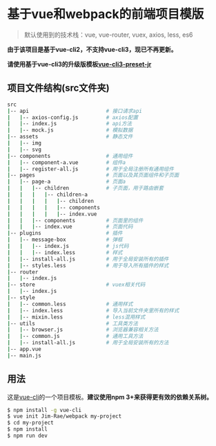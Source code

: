 # 基于vue和webpack的前端项目模版

> 默认使用到的技术栈：vue, vue-router, vuex, axios, less, es6

**由于该项目是基于vue-cli2，不支持vue-cli3，现已不再更新。**

**请使用基于vue-cli3的升级版模板[vue-cli3-preset-jr](https://github.com/Jim-Rae/vue-cli3-preset-jr)**

## 项目文件结构(src文件夹)

``` bash
src
|-- api                         # 接口请求api
|   |-- axios-config.js         # axios配置
|   |-- index.js                # api方法
|   |-- mock.js                 # 模拟数据
|-- assets                      # 静态文件
|   |-- img           
|   |-- svg
|-- components                  # 通用组件
|   |-- component-a.vue         # 组件a
|   |-- register-all.js         # 用于全局注册所有通用组件
|-- pages                       # 页面以及其页面组件和子页面
|   |-- page-a                  # 页面a
|   |   |-- children            # 子页面，用于路由嵌套
|   |   |   |-- children-a      
|   |   |   |   |-- children
|   |   |   |   |-- components
|   |   |   |   |-- index.vue
|   |   |-- components          # 页面里的组件
|   |   |-- index.vue           # 页面代码
|-- plugins                     # 插件
|   |-- message-box             # 弹框
|   |   |-- index.js            # js代码
|   |   |-- index.less          # 样式
|   |-- install-all.js          # 用于全局安装所有的插件
|   |-- styles.less             # 用于导入所有插件的样式
|-- router                      
|   |-- index.js
|-- store                       # vuex相关代码
|   |-- index.js                
|-- style                       
|   |-- common.less             # 通用样式
|   |-- index.less              # 导入当前文件夹里所有的样式
|   |-- mixin.less              # less混用样式
|-- utils                       # 工具类方法
|   |-- browser.js              # 浏览器兼容相关方法
|   |-- common.js               # 通用工具方法
|   |-- install-all.js          # 用于全局安装所有的方法
|-- app.vue
|-- main.js
```

## 用法

这是[vue-cli](https://github.com/vuejs/vue-cli)的一个项目模板。**建议使用npm 3+来获得更有效的依赖关系树。**

``` bash
$ npm install -g vue-cli
$ vue init Jim-Rae/webpack my-project
$ cd my-project
$ npm install
$ npm run dev
```


